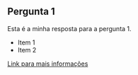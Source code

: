 ## Pergunta 1
Esta é a minha resposta para a pergunta 1.

* Item 1
* Item 2

[Link para mais informações](https://www.example.com)
